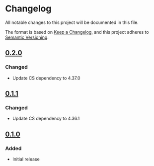 # Changelog

All notable changes to this project will be documented in this file.

The format is based on [Keep a Changelog](https://keepachangelog.com/en/1.0.0/),
and this project adheres to [Semantic Versioning](https://semver.org/spec/v2.0.0.html).

## [0.2.0]

### Changed

- Update CS dependency to 4.37.0

[0.2.0]: https://github.com/ContentSquare/apple-sdk/releases/tag/0.2.0

## [0.1.1]

### Changed

- Update CS dependency to 4.36.1

[0.1.1]: https://github.com/ContentSquare/apple-sdk/releases/tag/0.1.1

## [0.1.0]

### Added

- Initial release

[0.1.0]: https://github.com/ContentSquare/apple-sdk/releases/tag/0.1.0

